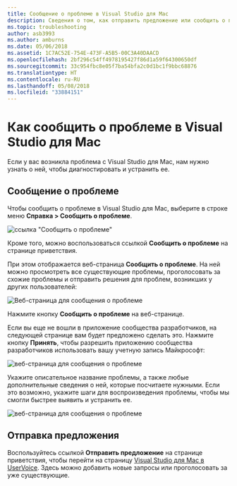 ```yaml
---
title: Сообщение о проблеме в Visual Studio для Mac
description: Сведения о том, как отправить предложение или сообщить о проблеме, возникшей при использовании Visual Studio для Mac.
ms.topic: troubleshooting
author: asb3993
ms.author: amburns
ms.date: 05/06/2018
ms.assetid: 1C7AC52E-754E-473F-A5B5-00C3A40DAACD
ms.openlocfilehash: 2bf296c54ff4978195427f86d1a59f64300650df
ms.sourcegitcommit: 33c954fbc8e05f7ba54bfa2c0d1bc1f9bbc68876
ms.translationtype: HT
ms.contentlocale: ru-RU
ms.lasthandoff: 05/08/2018
ms.locfileid: "33884151"
---
```

# <a name="how-to-report-a-problem-in-visual-studio-for-mac"></a>Как сообщить о проблеме в Visual Studio для Mac

Если у вас возникла проблема с Visual Studio для Mac, нам нужно узнать о ней, чтобы диагностировать и устранить ее. 

## <a name="how-to-report-a-problem"></a>Сообщение о проблеме

Чтобы сообщить о проблеме в Visual Studio для Mac, выберите в строке меню **Справка > Сообщить о проблеме**.

![ссылка "Сообщить о проблеме"](media/report-problem-image1.png)

Кроме того, можно воспользоваться ссылкой **Сообщить о проблеме** на странице приветствия.

При этом отображается веб-страница **Сообщить о проблеме**. На ней можно просмотреть все существующие проблемы, проголосовать за схожие проблемы и отправить решения для проблем, возникших у других пользователей:

![Веб-страница для сообщения о проблеме](media/report-problem-image2.png)

Нажмите кнопку **Сообщить о проблеме** на веб-странице. 

Если вы еще не вошли в приложение сообщества разработчиков, на следующей странице вам будет предложено сделать это. Нажмите кнопку **Принять**, чтобы разрешить приложению сообщества разработчиков использовать вашу учетную запись Майкрософт:

![веб-страница для сообщения о проблеме](media/report-problem-image3.png)

Укажите описательное название проблемы, а также любые дополнительные сведения о ней, которые посчитаете нужными. Если это возможно, укажите шаги для воспроизведения проблемы, чтобы мы смогли быстрее выявить и устранить ее.

![веб-страница для сообщения о проблеме](media/report-problem-image4.png)

## <a name="provide-a-suggestion"></a>Отправка предложения

Воспользуйтесь ссылкой **Отправить предложение** на странице приветствия, чтобы перейти на страницу [Visual Studio для Mac в UserVoice](https://visualstudio.uservoice.com/forums/563332-visual-studio-for-mac). Здесь можно добавить новые запросы или проголосовать за уже существующие.